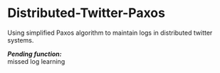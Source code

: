 # Distributed-Twitter-Paxos
Using simplified Paxos algorithm to maintain logs in distributed twitter systems.

***Pending function:***  
missed log learning
